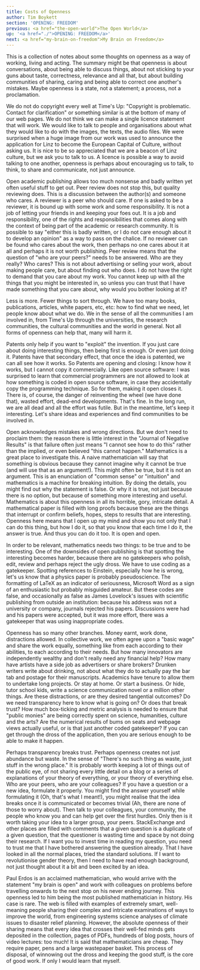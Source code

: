 ```yaml
---
title: Costs of Openness
author: Tim Boykett
section: 'OPENING: FREEDOM'
previous: <a href="the-open-world">The Open World</a>
up: '<a href="./">OPENING: FREEDOM</a>'
next: <a href="my-brain-on-freedom">My Brain on Freedom</a>
---
```


This is a collection of notes about some thoughts on openness as a way of
working, living and acting. The summary might be that openness is about
conversations, about being able to discuss things, about not sticking to your
guns about taste, correctness, relevance and all that, but about building
communities of sharing, caring and being able to correct one another's
mistakes. Maybe openness is a state, not a statement; a process, not a
proclamation.

We do not do copyright every well at Time's Up: "Copyright is problematic.
Contact for clarification" or something similar is at the bottom of many of our
web pages. We do not think we can make a single licence statement that will
work. We would like to talk to people and organisations about what they would
like to do with the images, the texts, the audio files. We were surprised when
a huge image from our work was used to announce the application for Linz to
become the European Capital of Culture, without asking us. It is nice to be so
appreciated that we are a beacon of Linz culture, but we ask you to talk to us.
A licence is possible a way to avoid talking to one another, openness is
perhaps about encouraging us to talk, to think, to share and communicate, not
just announce.

Open academic publishing allows too much nonsense and badly written yet often
useful stuff to get out. Peer review does not stop this, but quality reviewing
does. This is a discussion between the author(s) and someone who cares. A
reviewer is a peer who should care. If one is asked to be a reviewer, it is
bound up with some work and some responsibility. It is not a job of letting
your friends in and keeping your foes out. It is a job and responsibility, one
of the rights and responsibilities that comes along with the context of being
part of the academic or research community. It is possible to say "either this
is badly written, or I do not care enough about it to develop an opinion" as a
way to pass on the chalice. If no reviewer can be found who cares about the
work, then perhaps no one cares about it at all and perhaps it is not worth
publishing. Peer review means that the question of "who are your peers?" needs
to be answered. Who are they really? Who cares? This is not about advertising
or selling your work, about making people care, but about finding out who does.
I do not have the right to demand that you care about my work. You cannot keep
up with all the things that you might be interested in, so unless you can trust
that I have made something that you care about, why would you bother looking at
it?

Less is more. Fewer things to sort through. We have too many books,
publications, articles, white papers, etc, etc: how to find what we need, let
people know about what we do. We in the sense of all the communities I am
involved in, from Time's Up through the universities, the research communities,
the cultural communities and the world in general. Not all forms of openness
can help that, many will harm it.

Patents only help if you want to "exploit" the invention. If you just care
about doing interesting things, then being first is enough. Or even just doing
it. Patents have that secondary effect, that once the idea is patented, we can
all see how it works. So Patents are opening and closing: I know how it works,
but I cannot copy it commercially. Like open source software: I was surprised
to learn that commercial programmers are not allowed to look at how something
is coded in open source software, in case they accidentally copy the
programming technique. So for them, making it open closes it. There is, of
course, the danger of reinventing the wheel (we have done that), wasted effort,
dead-end developments. That's fine. In the long run, we are all dead and all
the effort was futile. But in the meantime, let's keep it interesting. Let's
share ideas and experiences and find communities to be involved in.

Open acknowledges mistakes and wrong directions. But we don't need to proclaim
them: the reason there is little interest in the "Journal of Negative Results"
is that failure often just means "I cannot see how to do this" rather than the
implied, or even believed "this cannot happen." Mathematics is a great place to
investigate this. A naive mathematician will say that something is obvious
because they cannot imagine why it cannot be true (and will use that as an
argument!). This might often be true, but it is not an argument. This is an
enunciation of "common sense" or "intuition" and mathematics is a machine for
breaking intuition. By doing the details, you might find out why the statement
is false. Or why it is true, not just because there is no option, but because
of something more interesting and useful. Mathematics is about this openness in
all its horrible, gory, intricate detail. A mathematical paper is filled with
long proofs because these are the things that interrupt or confirm beliefs,
hopes, steps to results that are interesting. Openness here means that I open
up my mind and show you not only that I can do this thing, but how I do it, so
that you know that each time I do it, the answer is true. And thus you can do
it too. It is open and open.

In order to be relevant, mathematics needs two things: to be true and to be
interesting. One of the downsides of open publishing is that spotting the
interesting becomes harder, because there are no gatekeepers who polish, edit,
review and perhaps reject the ugly dross. We have to use coding as a
gatekeeper. Spotting references to Einstein, especially how he is wrong, let's
us know that a physics paper is probably pseudoscience. The formatting of LaTeX
as an indicator of seriousness, Microsoft Word as a sign of an enthusiastic but
probably misguided amateur. But these codes are false, and occasionally as
false as James Lovelock's issues with scientific publishing from outside an
institution: because his address was not a university or company, journals
rejected his papers. Discussions were had and his papers were accepted, but it
was more effort, there was a gatekeeper that was using inappropriate codes.

Openness has so many other branches. Money earnt, work done, distractions
allowed. In collective work, we often agree upon a "basic wage" and share the
work equally, something like from each according to their abilities, to each
according to their needs. But how many innovators are independently wealthy and
don't really need any financial help? How many have artists have a side job as
advertisers or share brokers? Drunken writers write about drinking, not about
what they do to actually pay the bar tab and postage for their manuscripts.
Academics have tenure to allow them to undertake long projects. Or stay at
home. Or start a business. Or hide, tutor school kids, write a science
communication novel or a million other things. Are these distractions, or are
they desired tangential outcomes? Do we need transparency here to know what is
going on? Or does that break trust? How much box-ticking and metric analysis is
needed to ensure that "public monies" are being correctly spent on science,
humanities, culture and the arts? Are the numerical results of bums on seats
and webpage views actually useful, or is that just another coded gatekeeper? If
you can get through the dross of the application, then you are serious enough
to be able to make it happen.

Perhaps transparency breaks trust. Perhaps openness creates not just abundance
but waste. In the sense of "There's no such thing as waste, just stuff in the
wrong place." It is probably worth keeping a lot of things out of the public
eye, of not sharing every little detail on a blog or a series of explanations
of your theory of everything, or your theory of everything else. Who are your
peers, who are your colleagues? If you have a question or a new idea, formulate
it properly. You might find the answer yourself while formulating it (Oh,
that's what I meant!), you might realise that the idea breaks once it is
communicated or becomes trivial (Ah, there are none of those to worry about).
Then talk to your colleagues, your community, the people who know you and can
help get over the first hurdles. Only then is it worth taking your idea to a
larger group, your peers. StackExchange and other places are filled with
comments that a given question is a duplicate of a given question, that the
questioner is wasting time and space by not doing their research. If I want you
to invest time in reading my question, you need to trust me that I have
bothered answering the question already. That I have looked in all the normal
places, tried the standard solutions. If I want to revolutionise gender theory,
then I need to have read enough background, not just thought about it a bit and
been excited by an idea.

Paul Erdos is an acclaimed mathematician, who would arrive with the statement
"my brain is open" and work with colleagues on problems before travelling
onwards to the next stop on his never ending journey. This openness led to him
being the most published mathematician in history. His case is rare. The web is
filled with examples of extremely smart, well-meaning people sharing their
complex and intricate examinations of ways to improve the world, from
engineering systems science analyses of climate issues to disaster relief
planning. However, the absolute openness of their sharing means that every idea
that crosses their well-fed minds gets deposited in the collection, pages of
PDFs, hundreds of blog posts, hours of video lectures: too much! It is said
that mathematicians are cheap. They require paper, pens and a large wastepaper
basket. This process of disposal, of winnowing out the dross and keeping the
good stuff, is the core of good work. If only I would learn that myself.

